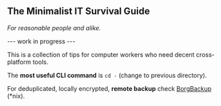 ## The Minimalist IT Survival Guide
_For reasonable people and alike._

--- work in progress ---

This is a collection of tips for computer workers who need decent cross-platform tools.

The **most useful CLI command** is `cd -` (change to previous directory).

For deduplicated, locally encrypted, **remote backup** check [BorgBackup](https://www.borgbackup.org/) (*nix).
